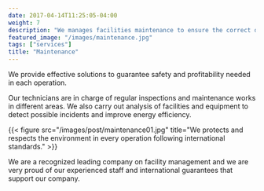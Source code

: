 ```yaml
---
date: 2017-04-14T11:25:05-04:00
weight: 7
description: "We manages facilities maintenance to ensure the correct development of the daily activity of our customers."
featured_image: "/images/maintenance.jpg"
tags: ["services"]
title: "Maintenance"
---
```

We provide effective solutions to guarantee safety and profitability needed in each operation. 

Our technicians are in charge of regular inspections and maintenance works in different areas. We also carry out analysis of facilities and equipment to detect possible incidents and improve energy efficiency.


{{< figure src="/images/post/maintenance01.jpg" title="We protects and respects the environment in every operation following international standards." >}}

We are a recognized leading company on facility management and we are very proud of our experienced staff and international guarantees that support our company.
